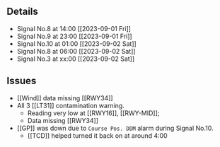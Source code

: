 ## Details
- Signal No.8 at 14:00 [[2023-09-01 Fri]]
- Signal No.9 at 23:00 [[2023-09-01 Fri]]
- Signal No.10 at 01:00 [[2023-09-02 Sat]]
- Signal No.8 at 06:00 [[2023-09-02 Sat]]
- Signal No.3 at xx:00 [[2023-09-02 Sat]]
## Issues
- [[Wind]] data missing [[RWY34]]
- All 3 [[LT31]] contamination warning. 
	- Reading very low at [[RWY16]], [[RWY-MID]]; 
	- Data missing [[RWY34]]
- [[GP]] was down due to `Course Pos. DDM` alarm during Signal No.10.
	- [[TCD]] helped turned it back on at around 4:00